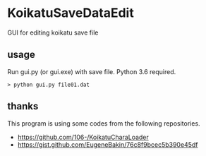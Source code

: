 # KoikatuSaveDataEdit

GUI for editing koikatu save file

## usage

Run gui.py (or gui.exe) with save file. Python 3.6 required.

```
> python gui.py file01.dat
```


## thanks

This program is using some codes from the following repositories.

* https://github.com/106-/KoikatuCharaLoader
* https://gist.github.com/EugeneBakin/76c8f9bcec5b390e45df
